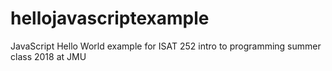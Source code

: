 # hellojavascriptexample
JavaScript Hello World example for ISAT 252 intro to programming summer class 2018 at JMU
